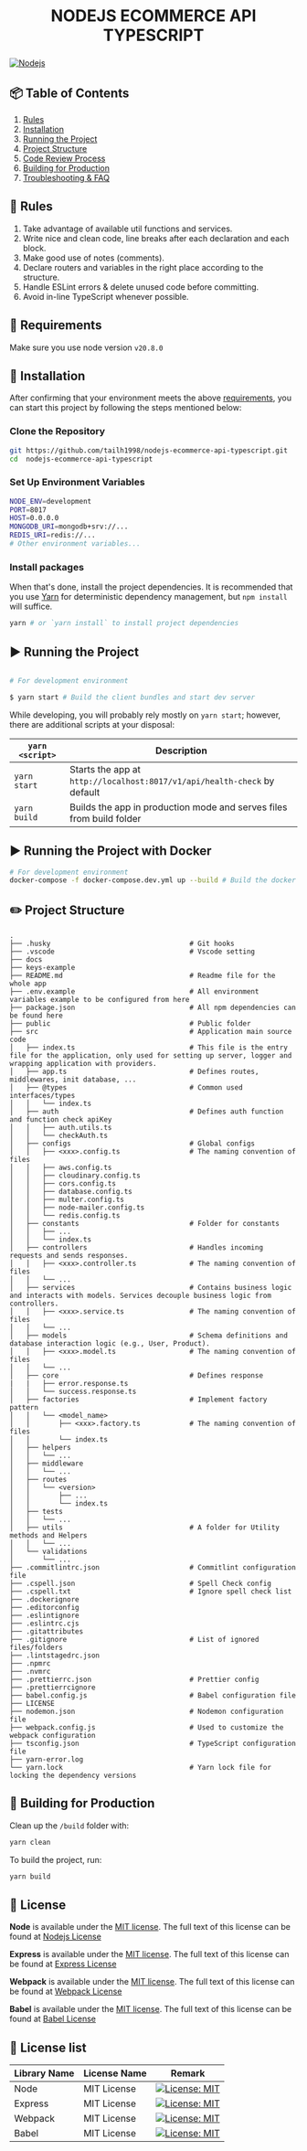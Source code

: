 <h1 align="center">
  NODEJS ECOMMERCE API TYPESCRIPT
</h1>
<h3 align="center"></h3>

[![Nodejs](https://img.shields.io/badge/Node.js-339933?logo=Node.js&logoColor=white)](https://github.com/nodejs)

## 📦 Table of Contents

1.  [Rules](#📜-rules)
2.  [Installation](#-installation)
3.  [Running the Project](#-running-the-project)
4.  [Project Structure](#-project-structure)
5.  [Code Review Process](#-code-review-process)
6.  [Building for Production](#-building-for-production)
7.  [Troubleshooting & FAQ](#-troubleshooting-&-faq)

## 📜 Rules

1. Take advantage of available util functions and services.
2. Write nice and clean code, line breaks after each declaration and each block.
3. Make good use of notes (comments).
4. Declare routers and variables in the right place according to the structure.
5. Handle ESLint errors & delete unused code before committing.
6. Avoid in-line TypeScript whenever possible.

## 💼 Requirements

Make sure you use node version `v20.8.0`

## 💾 Installation

After confirming that your environment meets the above [requirements](#💼-requirements), you can start this project by following the steps mentioned below:

### Clone the Repository

```bash
git https://github.com/tailh1998/nodejs-ecommerce-api-typescript.git
cd  nodejs-ecommerce-api-typescript
```

### Set Up Environment Variables

```bash
NODE_ENV=development
PORT=8017
HOST=0.0.0.0
MONGODB_URI=mongodb+srv://...
REDIS_URI=redis://...
# Other environment variables...
```

### Install packages

When that's done, install the project dependencies. It is recommended that you use [Yarn](https://yarnpkg.com/) for deterministic dependency management, but `npm install` will suffice.

```bash
yarn # or `yarn install` to install project dependencies
```

## ▶️ Running the Project

```bash

# For development environment

$ yarn start # Build the client bundles and start dev server

```

While developing, you will probably rely mostly on `yarn start`; however, there are additional scripts at your disposal:

| `yarn <script>` | Description                                                                   |
| --------------- | ----------------------------------------------------------------------------- |
| `yarn start`    | Starts the app at `http://localhost:8017/v1/api/health-check` by default      |
| `yarn build`    | Builds the app in production mode and serves files from build folder          |

## ▶️ Running the Project with Docker

```bash
# For development environment
docker-compose -f docker-compose.dev.yml up --build # Build the docker container and start dev server
```

## ✏️ Project Structure

```
.
├── .husky                                  # Git hooks
├── .vscode                                 # Vscode setting
├── docs                                    
├── keys-example                                    
├── README.md                               # Readme file for the whole app
├── .env.example                            # All environment variables example to be configured from here
├── package.json                            # All npm dependencies can be found here
├── public                                  # Public folder
├── src                                     # Application main source code
│   ├── index.ts                            # This file is the entry file for the application, only used for setting up server, logger and wrapping application with providers.
│   ├── app.ts                              # Defines routes, middlewares, init database, ...
│   ├── @types                              # Common used interfaces/types
│   │   └── index.ts
│   ├── auth                                # Defines auth function and function check apiKey
│   │   ├── auth.utils.ts 
│   │   └── checkAuth.ts
│   ├── configs                             # Global configs
│   │   ├── <xxx>.config.ts                 # The naming convention of files
│   │   ├── aws.config.ts                 
│   │   ├── cloudinary.config.ts          
│   │   ├── cors.config.ts                
│   │   ├── database.config.ts            
│   │   ├── multer.config.ts              
│   │   ├── node-mailer.config.ts         
│   │   └── redis.config.ts               
│   ├── constants                           # Folder for constants
│   │   ├── ...
│   │   └── index.ts
│   ├── controllers                         # Handles incoming requests and sends responses.
│   │   ├── <xxx>.controller.ts             # The naming convention of files
│   │   └── ...
│   ├── services                            # Contains business logic and interacts with models. Services decouple business logic from controllers.
│   │   ├── <xxx>.service.ts                # The naming convention of files
│   │   └── ...
│   ├── models                              # Schema definitions and database interaction logic (e.g., User, Product).
│   │   ├── <xxx>.model.ts                  # The naming convention of files
│   │   └── ...                            
│   ├── core                                # Defines response
|   |   ├── error.response.ts
│   │   └── success.response.ts
│   ├── factories                           # Implement factory pattern
│   │   └── <model_name>
│   │       ├── <xxx>.factory.ts            # The naming convention of files
│   │       └── index.ts
│   ├── helpers
│   │   └── ...
│   ├── middleware
│   │   └── ...
│   ├── routes
│   │   └── <version>
│   │       ├── ...            
│   │       └── index.ts
│   ├── tests
│   │   └── ...
│   ├── utils                               # A folder for Utility methods and Helpers
│   │   └── ...
│   └── validations                         
│       └── ...
├── .commitlintrc.json                      # Commitlint configuration file
├── .cspell.json                            # Spell Check config
├── .cspell.txt                             # Ignore spell check list
├── .dockerignore                           
├── .editorconfig                           
├── .eslintignore                           
├── .eslintrc.cjs                           
├── .gitattributes                           
├── .gitignore                              # List of ignored files/folders
├── .lintstagedrc.json                           
├── .npmrc                           
├── .nvmrc                           
├── .prettierrc.json                        # Prettier config
├── .prettierrcignore                      
├── babel.config.js                         # Babel configuration file
├── LICENSE                      
├── nodemon.json                            # Nodemon configuration file
├── webpack.config.js                       # Used to customize the webpack configuration
├── tsconfig.json                           # TypeScript configuration file
├── yarn-error.log
└── yarn.lock                               # Yarn lock file for locking the dependency versions
```

<!-- ## 🐞 Code Review Process

- Make sure your code pass ESLint
- Resolve conflicts (if any)
- Create a Pull Request (Merge Request), and comment the link to `<xx>-pr` channel with the following syntax: `[MR name] [Link] [Reviewers]`. Tag at least **2 members** to review your MR
- After the MR has at least **2 approvals**, the **last person** who approves will merge, and **comment "Merged"** to the thread. -->

## 🚚 Building for Production

Clean up the `/build` folder with:

```bash
yarn clean
```

To build the project, run:

```bash
yarn build
```

## 📃 License

**Node** is available under the [MIT license](https://opensource.org/licenses/MIT). The full text of this license can be found at [Nodejs License](https://github.com/nodejs/node/blob/main/LICENSE)

**Express** is available under the [MIT license](https://opensource.org/licenses/MIT). The full text of this license can be found at [Express License](https://github.com/expressjs/express/blob/master/LICENSE)

**Webpack** is available under the [MIT license](https://opensource.org/licenses/MIT). The full text of this license can be found at [Webpack License](https://github.com/webpack/webpack/blob/main/LICENSE)

**Babel** is available under the [MIT license](https://opensource.org/licenses/MIT). The full text of this license can be found at [Babel License](https://github.com/babel/babel/blob/main/LICENSE)

## 📃 License list

| Library Name      | License Name  | Remark        |
| -------------     | ------------- | --------      |
| Node              |  MIT License  |  [![License: MIT](https://img.shields.io/badge/License-MIT-yellow.svg)](https://opensource.org/licenses/MIT)   |
| Express           |  MIT License  |  [![License: MIT](https://img.shields.io/badge/License-MIT-yellow.svg)](https://opensource.org/licenses/MIT)   |
| Webpack           |  MIT License  |  [![License: MIT](https://img.shields.io/badge/License-MIT-yellow.svg)](https://opensource.org/licenses/MIT)   |
| Babel             |  MIT License  |  [![License: MIT](https://img.shields.io/badge/License-MIT-yellow.svg)](https://opensource.org/licenses/MIT)   |
